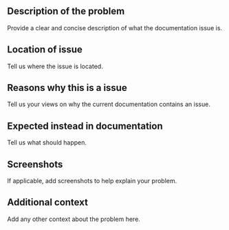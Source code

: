 ## Description of the problem

Provide a clear and concise description of what the documentation issue is.

## Location of issue

Tell us where the issue is located.

## Reasons why this is a issue

Tell us your views on why the current documentation contains an issue.

## Expected instead in documentation

Tell us what should happen.

## Screenshots

If applicable, add screenshots to help explain your problem.

## Additional context

Add any other context about the problem here.
